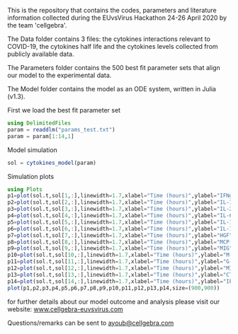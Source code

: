 This is the repository that contains the codes, parameters and literature information collected during the EUvsVirus Hackathon 24-26 April 2020 by the team 'cellgebra'.

The Data folder contains 3 files: the cytokines interactions relevant to COVID-19, the cytokines half life and the cytokines levels collected from publicly available data.

The Parameters folder contains the 500 best fit parameter sets that align our model to the experimental data.

The Model folder contains the model as an ODE system, written in Julia (v1.3).

First we load the best fit parameter set

```julia
using DelimitedFiles
param = readdlm("params_test.txt")
param = param[1:14,1]
```
Model simulation
```julia
sol = cytokines_model(param)
```
Simulation plots
```julia
using Plots
p1=plot(sol.t,sol[1,:],linewidth=1.7,xlabel="Time (hours)",ylabel="IFNg",legend=:false,legendfont=font(16),grid=:false,xtickfont=font(16),ytickfont=font(16), guidefont=font(20),dpi=400)
p2=plot(sol.t,sol[2,:],linewidth=1.7,xlabel="Time (hours)",ylabel="IL-1ra/IL-1",legend=:false,legendfont=font(16),grid=:false,xtickfont=font(16),ytickfont=font(16), guidefont=font(20),dpi=500)
p3=plot(sol.t,sol[3,:],linewidth=1.7,xlabel="Time (hours)",ylabel="IL-2ra",legend=:false,legendfont=font(16),grid=:false,xtickfont=font(16),ytickfont=font(16), guidefont=font(20),dpi=500)
p4=plot(sol.t,sol[4,:],linewidth=1.7,xlabel="Time (hours)",ylabel="IL-6",legend=:false,legendfont=font(16),grid=:false,xtickfont=font(16),ytickfont=font(16), guidefont=font(20),dpi=500)
p5=plot(sol.t,sol[5,:],linewidth=1.7,xlabel="Time (hours)",ylabel="IL-10",legend=:false,legendfont=font(16),grid=:false,xtickfont=font(16),ytickfont=font(16), guidefont=font(20),dpi=500)
p6=plot(sol.t,sol[6,:],linewidth=1.7,xlabel="Time (hours)",ylabel="IL-18",legend=:false,legendfont=font(16),grid=:false,xtickfont=font(16),ytickfont=font(16), guidefont=font(20),dpi=500)
p7=plot(sol.t,sol[7,:],linewidth=1.7,xlabel="Time (hours)",ylabel="HGF",legend=:false,legendfont=font(16),grid=:false,xtickfont=font(16),ytickfont=font(16), guidefont=font(20),dpi=500)
p8=plot(sol.t,sol[8,:],linewidth=1.7,xlabel="Time (hours)",ylabel="MCP-3",legend=:false,legendfont=font(16),grid=:false,xtickfont=font(16),ytickfont=font(16), guidefont=font(20),dpi=500)
p9=plot(sol.t,sol[9,:],linewidth=1.7,xlabel="Time (hours)",ylabel="MIG",legend=:false,legendfont=font(16),grid=:false,xtickfont=font(16),ytickfont=font(16), guidefont=font(20),dpi=500)
p10=plot(sol.t,sol[10,:],linewidth=1.7,xlabel="Time (hours)",ylabel="M-CSF",legend=:false,legendfont=font(16),grid=:false,xtickfont=font(16),ytickfont=font(16), guidefont=font(20),dpi=500)
p11=plot(sol.t,sol[11,:],linewidth=1.7,xlabel="Time (hours)",ylabel="G-CSF",legend=:false,legendfont=font(16),grid=:false,xtickfont=font(16),ytickfont=font(16), guidefont=font(20),dpi=500)
p12=plot(sol.t,sol[12,:],linewidth=1.7,xlabel="Time (hours)",ylabel="MIP-1a",legend=:false,legendfont=font(16),grid=:false,xtickfont=font(16),ytickfont=font(16), guidefont=font(20),dpi=500)
p13=plot(sol.t,sol[13,:],linewidth=1.7,xlabel="Time (hours)",ylabel="CTACK",legend=:false,legendfont=font(16),grid=:false,xtickfont=font(16),ytickfont=font(16), guidefont=font(20),dpi=500)
p14=plot(sol.t,sol[14,:],linewidth=1.7,xlabel="Time (hours)",ylabel="IP-10(CXCL10)",legend=:false,legendfont=font(16),grid=:false,xtickfont=font(16),ytickfont=font(16), guidefont=font(20),dpi=500)
plot(p1,p2,p3,p4,p5,p6,p7,p8,p9,p10,p11,p12,p13,p14,size=(900,900))
```
for further details about our model outcome and analysis please visit our website: www.cellgebra-euvsvirus.com

Questions/remarks can be sent to ayoub@cellgebra.com
